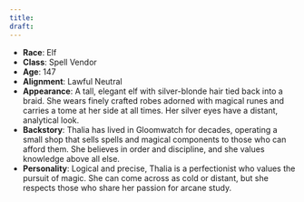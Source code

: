 ```yaml
---
title: 
draft:
---
```

- **Race**: Elf
- **Class**: Spell Vendor
- **Age**: 147
- **Alignment**: Lawful Neutral
- **Appearance**: A tall, elegant elf with silver-blonde hair tied back into a braid. She wears finely crafted robes adorned with magical runes and carries a tome at her side at all times. Her silver eyes have a distant, analytical look.
- **Backstory**: Thalia has lived in Gloomwatch for decades, operating a small shop that sells spells and magical components to those who can afford them. She believes in order and discipline, and she values knowledge above all else.
- **Personality**: Logical and precise, Thalia is a perfectionist who values the pursuit of magic. She can come across as cold or distant, but she respects those who share her passion for arcane study.